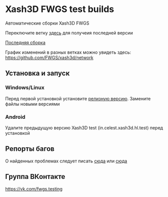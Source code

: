 # Xash3D FWGS test builds

Автоматические сборки Xash3D FWGS

Переключите ветку [здесь](https://github.com/FWGS/xash3d-deploy/branches) для получеия последней версии

[Последняя сборка](https://github.com/FWGS/xash3d-deploy/blob/travis-latest/README.md)

График изменений в разных ветках можно увидеть здесь:
https://github.com/FWGS/xash3d/network

## Установка и запуск

### Windows/Linux

Перед первой установкой установите [релизную версию](https://github.com/FWGS/xash3d/releases). Замените файлы новыми версиями

### Android

Удалите предыдущую версию Xash3D test (in.celest.xash3d.hl.test) перед установкой

## Репорты багов

О найденных проблемах следует писать [сюда](https://github.com/FWGS/xash3d/issues) или [сюда](https://vk.com/topic-134898471_34707498)

## Группа ВКонтакте

https://vk.com/fwgs.testing
